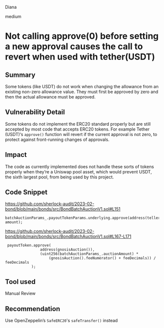 Diana

medium

# Not calling approve(0) before setting a new approval causes the call to revert when used with tether(USDT)

## Summary
Some tokens (like USDT) do not work when changing the allowance from an existing non-zero allowance value. They must first be approved by zero and then the actual allowance must be approved.

## Vulnerability Detail
Some tokens do not implement the ERC20 standard properly but are still accepted by most code that accepts ERC20 tokens. For example Tether (USDT)‘s `approve()` function will revert if the current approval is not zero, to protect against front-running changes of approvals.

## Impact
The code as currently implemented does not handle these sorts of tokens properly when they’re a Uniswap pool asset, which would prevent USDT, the sixth largest pool, from being used by this project.

## Code Snippet
https://github.com/sherlock-audit/2023-02-bond/blob/main/bonds/src/BondBatchAuctionV1.sol#L151

```solidity
batchAuctionParams_.payoutTokenParams.underlying.approve(address(teller()), amount);
```

https://github.com/sherlock-audit/2023-02-bond/blob/main/bonds/src/BondBatchAuctionV1.sol#L167-L171

```solidity
 payoutToken.approve(
                address(gnosisAuction()),
                (uint256(batchAuctionParams_.auctionAmount) *
                    (gnosisAuction().feeNumerator() + feeDecimals)) / feeDecimals
            );
```

## Tool used

Manual Review

## Recommendation
Use OpenZeppelin’s `SafeERC20`'s `safeTransfer()` instead